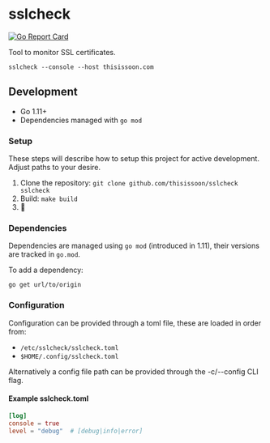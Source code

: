 # sslcheck

[![Go Report Card](https://goreportcard.com/badge/go.soon.build/sslcheck)](https://goreportcard.com/report/go.soon.build/sslcheck)

Tool to monitor SSL certificates.

```
sslcheck --console --host thisissoon.com
```

## Development

 - Go 1.11+
 - Dependencies managed with `go mod`

### Setup

These steps will describe how to setup this project for active development. Adjust paths to your desire.

1. Clone the repository: `git clone github.com/thisissoon/sslcheck sslcheck`
2. Build: `make build`
3. 🍻

### Dependencies

Dependencies are managed using `go mod` (introduced in 1.11), their versions
are tracked in `go.mod`.

To add a dependency:
```
go get url/to/origin
```

### Configuration

Configuration can be provided through a toml file, these are loaded
in order from:

- `/etc/sslcheck/sslcheck.toml`
- `$HOME/.config/sslcheck.toml`

Alternatively a config file path can be provided through the
-c/--config CLI flag.

#### Example sslcheck.toml
```toml
[log]
console = true
level = "debug"  # [debug|info|error]
```
